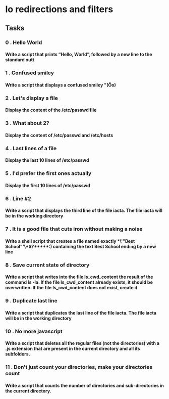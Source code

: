 # Io redirections and filters

## Tasks

### 0 . Hello World

#### Write a script that prints “Hello, World”, followed by a new line to the standard outt

### 1 . Confused smiley

#### Write a script that displays a confused smiley "(Ôo)

### 2 . Let's display a file

#### Display the content of the /etc/passwd file

### 3 . What about 2?

#### Display the content of /etc/passwd and /etc/hosts

### 4 . Last lines of a file

#### Display the last 10 lines of /etc/passwd

### 5 . I'd prefer the first ones actually

#### Display the first 10 lines of /etc/passwd

### 6 . Line #2

#### Write a script that displays the third line of the file iacta. The file iacta will be in the working directory

### 7 . It is a good file that cuts iron without making a noise

#### Write a shell script that creates a file named exactly \*\\'"Best School"\'\\*$\?\*\*\*\*\*:) containing the text Best School ending by a new line

### 8 . Save current state of directory

#### Write a script that writes into the file ls_cwd_content the result of the command ls -la. If the file ls_cwd_content already exists, it should be overwritten. If the file ls_cwd_content does not exist, create it

### 9 . Duplicate last line

#### Write a script that duplicates the last line of the file iacta. The file iacta will be in the working directory

### 10 . No more javascript

#### Write a script that deletes all the regular files (not the directories) with a .js extension that are present in the current directory and all its subfolders.

### 11 . Don't just count your directories, make your directories count

#### Write a script that counts the number of directories and sub-directories in the current directory.
